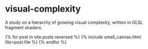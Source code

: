 # visual-complexity

A study on a hierarchy of growing visual complexity, written in GLSL fragment shaders.

{% for post in site.posts reversed %}
{% include small_canvas.html file=post.file %}
{% endfor %}
